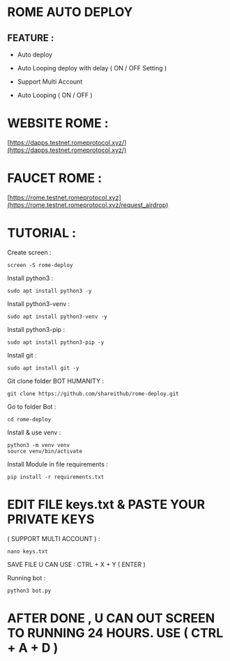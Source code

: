 # ROME AUTO DEPLOY #

## FEATURE : ##

- Auto deploy
  
- Auto Looping deploy with delay ( ON / OFF Setting )
 
- Support Multi Account
 
- Auto Looping ( ON / OFF )

# WEBSITE ROME : #

[https://dapps.testnet.romeprotocol.xyz/](https://dapps.testnet.romeprotocol.xyz/)

# FAUCET ROME : #

[https://rome.testnet.romeprotocol.xyz](https://rome.testnet.romeprotocol.xyz/request_airdrop)


# TUTORIAL : #

Create screen :
```
screen -S rome-deploy
```

Install python3 :
```
sudo apt install python3 -y
```

Install python3-venv :
```
sudo apt install python3-venv -y
```

Install python3-pip :
```
sudo apt install python3-pip -y
```

Install git :
```
sudo apt install git -y
```

Git clone folder BOT HUMANITY :
```
git clone https://github.com/shareithub/rome-deploy.git
```

Go to folder Bot :
```
cd rome-deploy
```

Install & use venv :
```
python3 -m venv venv
source venv/bin/activate
```

Install Module in file requirements :
```
pip install -r requirements.txt
```

# EDIT FILE keys.txt & PASTE YOUR PRIVATE KEYS 
( SUPPORT MULTI ACCOUNT ) :
```
nano keys.txt
```

SAVE FILE U CAN USE : CTRL + X + Y ( ENTER )

Running bot :
```
python3 bot.py
```

# AFTER DONE , U CAN OUT SCREEN TO RUNNING 24 HOURS. USE ( CTRL + A + D )

